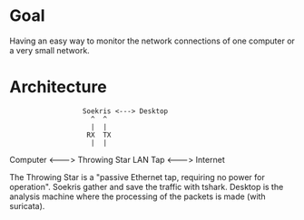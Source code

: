 Goal
====

Having an easy way to monitor the network connections of one computer or a very small network.


Architecture
============

                      Soekris <---> Desktop
                        ^  ^
                        |  |
                       RX  TX
                        |  |
Computer <---> Throwing Star LAN Tap <---> Internet


The Throwing Star is a "passive Ethernet tap, requiring no power for operation".
Soekris gather and save the traffic with tshark.
Desktop is the analysis machine where the processing of the packets is made (with suricata).





